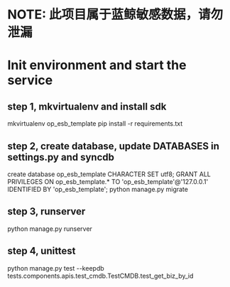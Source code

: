 # NOTE: 此项目属于蓝鲸敏感数据，请勿泄漏

# Init environment and start the service

## step 1, mkvirtualenv and install sdk
mkvirtualenv op_esb_template
pip install -r requirements.txt 

## step 2, create database, update DATABASES in settings.py and syncdb
create database op_esb_template CHARACTER SET utf8;
GRANT ALL PRIVILEGES ON op_esb_template.* TO 'op_esb_template'@'127.0.0.1' IDENTIFIED BY 'op_esb_template'; 
python manage.py migrate 

## step 3, runserver
python manage.py runserver

## step 4, unittest
python manage.py test --keepdb tests.components.apis.test_cmdb.TestCMDB.test_get_biz_by_id
